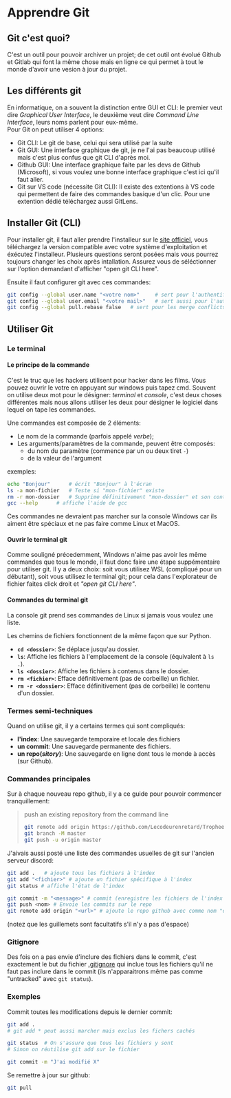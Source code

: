 # Apprendre Git

## Git c'est quoi?  
C'est un outil pour pouvoir archiver un projet; de cet outil ont évolué Github et Gitlab qui font la même chose mais en ligne ce qui permet à tout le monde d'avoir une vesion à jour du projet.

## Les différents git
En informatique, on a souvent la distinction entre GUI et CLI: le premier veut dire _Graphical User Interface_, le deuxième veut dire _Command Line Interface_, leurs noms parlent pour eux-même.  
Pour Git on peut utiliser 4 options:
+ Git CLI: Le git de base, celui qui sera utilisé par la suite
+ Git GUI: Une interface graphique de git, je ne l'ai pas beaucoup utilisé mais c'est plus confus que git CLI d'après moi.
+ Github GUI: Une interface graphique faite par les devs de Github (Microsoft), si vous voulez une bonne interface graphique c'est ici qu'il faut aller.
+ Git sur VS code (nécessite Git CLI): Il existe des extentions à VS code qui permettent de faire des commandes basique d'un clic. Pour une extention dédié téléchargez aussi GitLens.

## Installer Git (CLI)
Pour installer git, il faut aller prendre l'installeur sur le [site officiel](https://git-scm.com/downloads), vous téléchargez la version compatible avec votre système d'exploitation et éxécutez l'installeur. Plusieurs questions seront posées mais vous pourrez toujours changer les choix après intallation. Assurez vous de séléctionner sur l'option demandant d'afficher "open git CLI here".

Ensuite il faut configurer git avec ces commandes:
```bash
git config --global user.name "<votre nom>"		# sert pour l'authentification
git config --global user.email "<votre mail>"	# sert aussi pour l'authentification
git config --global pull.rebase false	# sert pour les merge conflicts
```

## Utiliser Git
### Le terminal
#### Le principe de la commande
C'est le truc que les hackers utilisent pour hacker dans les films. Vous pouvez ouvrir le votre en appuyant sur windows puis tapez cmd. Souvent on utilise deux mot pour le désigner: _terminal_ et _console_, c'est deux choses différentes mais nous allons utiliser les deux pour désigner le logiciel dans lequel on tape les commandes.

Une commandes est composée de 2 éléments:
- Le nom de la commande (parfois appelé _verbe_);
- Les arguments/paramètres de la commande, peuvent être composés:
	+ du nom du paramètre (commence par un ou deux tiret `-`)
	+ de la valeur de l'argument

exemples:
```bash
echo "Bonjour"		# écrit "Bonjour" à l'écran
ls -a mon-fichier	# Teste si "mon-fichier" existe
rm -r mon-dossier	# Supprime définitivement "mon-dossier" et son contenu
gcc --help		# affiche l'aide de gcc
```
Ces commandes ne devraient pas marcher sur la console Windows car ils aiment être spéciaux et ne pas faire comme Linux et MacOS.

#### Ouvrir le terminal git
Comme souligné précedemment, Windows n'aime pas avoir les même commandes que tous le monde, il faut donc faire une étape suppémentaire pour utiliser git. Il y a deux choix: soit vous utilisez WSL (compliqué pour un débutant), soit vous utilisez le terminal git; pour cela dans l'explorateur de fichier faites click droit et _"open git CLI here"_.

#### Commandes du terminal git
La console git prend ses commandes de Linux si jamais vous voulez une liste.

Les chemins de fichiers fonctionnent de la même façon que sur Python.

- **`cd <dossier>`**: Se déplace jusqu'au dossier.
- **`ls`**: Affiche les fichiers à l'emplacement de la console (équivalent à `ls .`).
- **`ls <dossier>`**: Affiche les fichiers à contenus dans le dossier.
- **`rm <fichier>`**: Efface définitivement (pas de corbeille) un fichier.
- **`rm -r <dossier>`**: Efface définitivement (pas de corbeille) le contenu d'un dossier.


### Termes semi-techniques
Quand on utilise git, il y a certains termes qui sont compliqués:
+ **l'index**: Une sauvegarde temporaire et locale des fichiers
+ **un commit**: Une sauvegarde permanente des fichiers.
+ **un repo(_sitory_)**: Une sauvegarde en ligne dont tous le monde à accès (sur Github).

### Commandes principales
Sur à chaque nouveau repo github, il y a ce guide pour pouvoir commencer tranquillement:
> push an existing repository from the command line
> 
> ```bash
> git remote add origin https://github.com/Lecodeurenretard/Trophee-NSI.git
> git branch -M master
> git push -u origin master
> ```

J'aivais aussi posté une liste des commandes usuelles de git sur l'ancien serveur discord:
```bash
git add .   # ajoute tous les fichiers à l'index
git add "<fichier>" # ajoute un fichier spécifique à l'index 
git status # affiche l'état de l'index

git commit -m "<message>" # commit (enregistre les fichiers de l'index et les y enlèvent)
git push <nom> # Envoie les commits sur le repo
git remote add origin "<url>" # ajoute le repo github avec comme nom "origin"
```
(notez que les guillemets sont facultatifs s'il n'y a pas d'espace)

### Gitignore
Des fois on a pas envie d'inclure des fichiers dans le commit, c'est exactement le but du fichier [.gitignore](../.gitignore) qui inclue tous les fichiers qu'il ne faut pas inclure dans le commit (ils n'apparaitrons même pas comme "untracked" avec `git status`).

### Exemples
Commit toutes les modifications depuis le dernier commit:
```bash
git add .	
# git add * peut aussi marcher mais exclus les fichers cachés

git status	# On s'assure que tous les fichiers y sont
# Sinon on réutilise git add sur le fichier

git commit -m "J'ai modifié X"
```

Se remettre à jour sur github:
```bash
git pull
```